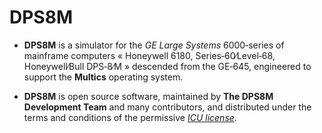 # DPS8M

* **DPS8M** is a simulator for the *GE Large Systems* 6000‑series of mainframe
  computers « Honeywell 6180, Series‑60∕Level‑68, Honeywell∕Bull DPS‑8∕M »
  descended from the GE‑645, engineered to support the **Multics** operating
  system.

* **DPS8M** is open source software, maintained by **The DPS8M Development
  Team** and many contributors, and distributed under the terms and conditions
  of the permissive [*ICU license*](LICENSE.md).
